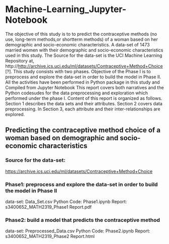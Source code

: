 # Machine-Learning_Jupyter-Notebook
The objective of this study is to to predict the contraceptive methods (no use, long-term methods,or shortterm methods) of a woman based on her demographic and socio-economic characteristics. A data-set of 1473 married women with their demographic and socio-economic characteristics used in this study. The Source for the data-set is the UCI Machine Learning Repository at, http://http://archive.ics.uci.edu/ml/datasets/Contraceptive+Method+Choice [?]. This study consists with two phases. Objective of the Phase I is to preprocess and explore the data-set in order to build the model in Phase II. All the activities have been performed in Python package in this study and Compiled from Jupyter Notebook This report covers both narratives and the Python codesudes for the data preprocessing and exploration which performed under the phase I. Content of this report is organized as follows. Section 1 describes the data sets and their attributes. Section 2 covers data preprocessing. In Section 3, each attribute and their inter-relationships are explored.


## Predicting the contraceptive method choice of a woman based on demographic and socio-economic characteristics

### Source for the data-set:
https://archive.ics.uci.edu/ml/datasets/Contraceptive+Method+Choice

### Phase1: preprocess and explore the data-set in order to build the model in Phase II

data-set: Data_Set.csv
Python Code: Phase1.ipynb
Report: s3400652_MATH2319_Phase1 Report.pdf


### Phase2: build a model that predicts the contraceptive method

data-set: Preprocessed_Data.csv
Python Code: Phase2.ipynb
Report: s3400652_MATH2319_Phase2 Report.html
